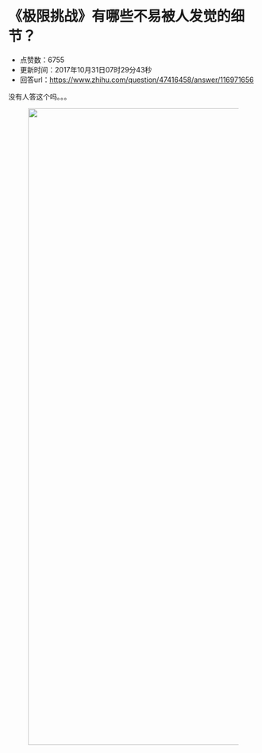 # 《极限挑战》有哪些不易被人发觉的细节？
- 点赞数：6755
- 更新时间：2017年10月31日07时29分43秒
- 回答url：https://www.zhihu.com/question/47416458/answer/116971656
<body>
 <p data-pid="he7-cTlA">没有人答这个吗。。。</p>
 <figure>
  <img data-rawheight="720" src="https://pic1.zhimg.com/50/ac0ef51189d6c2fa7a1ae454e08381f6_720w.jpg?source=1940ef5c" data-rawwidth="1280" data-original-token="ac0ef51189d6c2fa7a1ae454e08381f6" class="origin_image zh-lightbox-thumb" width="1280" data-original="https://picx.zhimg.com/ac0ef51189d6c2fa7a1ae454e08381f6_r.jpg?source=1940ef5c">
 </figure>
</body>